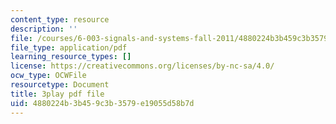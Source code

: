 ```yaml
---
content_type: resource
description: ''
file: /courses/6-003-signals-and-systems-fall-2011/4880224b3b459c3b3579e19055d58b7d_iWZNTM139xQ.pdf
file_type: application/pdf
learning_resource_types: []
license: https://creativecommons.org/licenses/by-nc-sa/4.0/
ocw_type: OCWFile
resourcetype: Document
title: 3play pdf file
uid: 4880224b-3b45-9c3b-3579-e19055d58b7d
---
```

